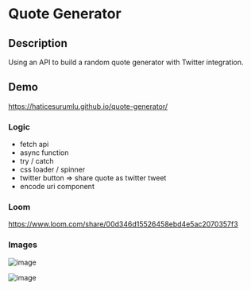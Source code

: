 # Quote Generator


## Description
Using an API to build a random quote generator with Twitter integration.


## Demo
https://haticesurumlu.github.io/quote-generator/



### Logic

-  fetch api
-  async function
-  try / catch
-  css loader / spinner
-  twitter button => share quote as twitter tweet
-  encode uri component

### Loom 

https://www.loom.com/share/00d346d15526458ebd4e5ac2070357f3



### Images

![image](https://user-images.githubusercontent.com/71832100/214405080-863f6e37-d415-4568-9c71-cf7ae9a86798.png)

![image](https://user-images.githubusercontent.com/71832100/214405325-f64b84b6-37b3-4e2b-ab8f-cec9b18d1c72.png)





